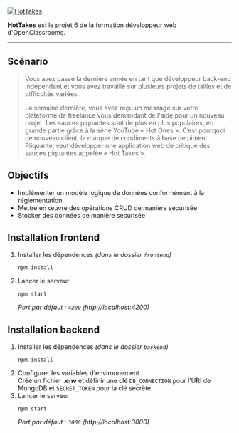 ﻿<a href="#">
  <img src="https://i.gyazo.com/f09f9486e321f949e756cffac4139dec.png" alt="HotTakes">
</a>
  
**HotTakes** est le projet 6 de la formation développeur web d'OpenClassrooms.

------
  
## Scénario
>Vous avez passé la dernière année en tant que développeur back-end indépendant et vous avez travaillé sur plusieurs projets de tailles et de difficultés variées.
>
>La semaine dernière, vous avez reçu un message sur votre plateforme de freelance vous demandant de l'aide pour un nouveau projet. Les sauces piquantes sont de plus en plus populaires, en grande partie grâce à la série YouTube « Hot Ones ». C’est pourquoi ce nouveau client, la marque de condiments à base de piment Piiquante, veut développer une application web de critique des sauces piquantes appelée « Hot Takes ».

## Objectifs
* Implémenter un modèle logique de données conformément à la réglementation
* Mettre en œuvre des opérations CRUD de manière sécurisée
* Stocker des données de manière sécurisée

## Installation frontend
1. Installer les dépendences
*(dans le dossier `frontend`)*
     ```
     npm install
     ```
2. Lancer le serveur
    ```
    npm start
    ```
    *Port par défaut : `4200` (http://localhost:4200)*

## Installation backend
1. Installer les dépendences
*(dans le dossier `backend`)*
     ```
     npm install
     ```
2. Configurer les variables d'environnement  
Crée un fichier **.env** et définir une clé `DB_CONNECTION` pour l'URI de MongoDB et `SECRET_TOKEN` pour la clé secrète.
3. Lancer le serveur
    ```
    npm start
    ```
    *Port par défaut : `3000` (http://localhost:3000)*
